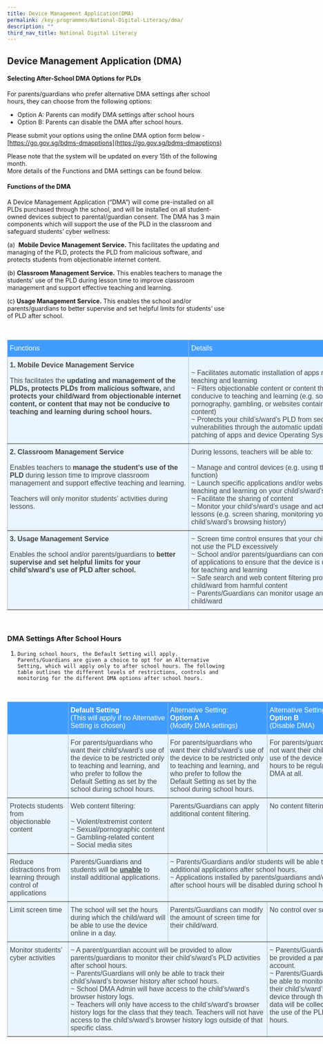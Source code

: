 ```yaml
---
title: Device Management Application(DMA)
permalink: /key-programmes/National-Digital-Literacy/dma/
description: ""
third_nav_title: National Digital Literacy
---
```

## Device Management Application (DMA)

#### Selecting After-School DMA Options for PLDs

For parents/guardians who prefer alternative DMA settings after school hours, they can choose from the following options:                

* Option A: Parents can modify DMA settings after school hours
* Option B: Parents can disable the DMA after school hours.

Please submit your options using the online DMA option form below - 
[https://go.gov.sg/bdms-dmaoptions](https://go.gov.sg/bdms-dmaoptions)  
  
Please note that the system will be updated on every 15th of the following month.   <br>
More details of the Functions and DMA settings can be found below.  

#### Functions of the DMA

A Device Management Application (“DMA”) will come pre-installed on all PLDs purchased through the school, and will be installed on all student-owned devices subject to parental/guardian consent. The DMA has 3 main components which will support the use of the PLD in the classroom and safeguard students’ cyber wellness:  


(a)  **Mobile Device Management Service.** This facilitates the updating and managing of the PLD, protects the PLD from malicious software, and protects students from objectionable internet content.  
  
(b) **Classroom Management Service.** This enables teachers to manage the students’ use of the PLD during lesson time to improve classroom management and support effective teaching and learning.  
  
(c) **Usage Management Service.** This enables the school and/or parents/guardians to better supervise and set helpful limits for students’ use of PLD after school.

<br>

<style type="text/css">
.tg  {border-collapse:collapse;border-color:#9ABAD9;border-spacing:0;}
.tg td{background-color:#EBF5FF;border-color:#9ABAD9;border-style:solid;border-width:0px;color:#444;
  font-family:Arial, sans-serif;font-size:14px;overflow:hidden;padding:10px 5px;word-break:normal;}
.tg th{background-color:#409cff;border-color:#9ABAD9;border-style:solid;border-width:0px;color:#fff;
  font-family:Arial, sans-serif;font-size:14px;font-weight:normal;overflow:hidden;padding:10px 5px;word-break:normal;}
.tg .tg-cey4{border-color:inherit;font-size:16px;text-align:left;vertical-align:top}
</style>
<table class="tg" style="undefined;table-layout: fixed; width: 842px">
<colgroup>
<col style="width: 421px">
<col style="width: 421px">
</colgroup>
<thead>
  <tr>
    <th class="tg-cey4">Functions</th>
    <th class="tg-cey4">Details</th>
  </tr>
</thead>
<tbody>
  <tr>
    <td class="tg-cey4"><span style="font-weight:bold">1. Mobile Device Management Service</span><br><br>This facilitates the <span style="font-weight:bold">updating and management of the PLDs, protects PLDs from malicious software, </span>and<span style="font-weight:bold"> protects your child/ward from objectionable internet content, or content that may not be conducive to teaching and learning during school hours.</span></td>
    <td class="tg-cey4"><br>~ Facilitates automatic installation of apps required for teaching and learning<br>~ Filters objectionable content or content that may not be conducive to teaching and learning (e.g. social media, pornography, gambling, or websites containing extremist content)<br>~ Protects your child’s/ward’s PLD from security vulnerabilities through the automatic updating and patching of apps and device Operating System (OS)</td>
  </tr>
  <tr>
    <td class="tg-cey4"><span style="font-weight:bold">2. Classroom Management Service</span><br><br>Enables teachers to <span style="font-weight:bold">manage the student’s use of the PLD </span>during lesson time to improve classroom management and support effective teaching and learning.<br><br>Teachers will only monitor students’ activities during lessons.</td>
    <td class="tg-cey4">During lessons, teachers will be able to:<br><br>~ Manage and control devices (e.g. using the “Eyes Up” function)<br>~ Launch specific applications and/or websites for teaching and learning on your child’s/ward’s device<br>~ Facilitate the sharing of content<br>~ Monitor your child’s/ward’s usage and activities during lessons (e.g. screen sharing, monitoring your child’s/ward’s browsing history)</td>
  </tr>
  <tr>
    <td class="tg-cey4"><span style="font-weight:bold">3. Usage Management Service</span><br><br>Enables the school and/or parents/guardians to <span style="font-weight:bold">better supervise and set helpful limits for your child’s/ward’s use of PLD after school.</span></td>
    <td class="tg-cey4">~ Screen time control ensures that your child/ward does not use the PLD excessively<br>~ School and/or parents/guardians can control installation of applications to ensure that the device is used optimally for teaching and learning<br>~ Safe search and web content filtering protect your child/ward from harmful content<br>~ Parents/Guardians can monitor usage and activities by child/ward</td>
  </tr>
</tbody>
</table>

<br>

### DMA Settings After School Hours

1.     During school hours, the Default Setting will apply. Parents/Guardians are given a choice to opt for an Alternative Setting, which will apply only to after school hours. The following table outlines the different levels of restrictions, controls and monitoring for the different DMA options after school hours.

<br>
<style type="text/css">
.tg  {border-collapse:collapse;border-color:#9ABAD9;border-spacing:0;}
.tg td{background-color:#EBF5FF;border-color:#9ABAD9;border-style:solid;border-width:1px;color:#444;
  font-family:Arial, sans-serif;font-size:14px;overflow:hidden;padding:10px 5px;word-break:normal;}
.tg th{background-color:#409cff;border-color:#9ABAD9;border-style:solid;border-width:1px;color:#fff;
  font-family:Arial, sans-serif;font-size:14px;font-weight:normal;overflow:hidden;padding:10px 5px;word-break:normal;}
.tg .tg-186s{border-color:inherit;font-size:medium;text-align:left;vertical-align:top}
</style>
<table class="tg" style="undefined;table-layout: fixed; width: 834px">
<colgroup>
<col style="width: 141px">
<col style="width: 231px">
<col style="width: 231px">
<col style="width: 231px">
</colgroup>
<thead>
  <tr>
    <th class="tg-186s"></th>
		<th class="tg-186s"><b>Default Setting</b><br>(This will apply if no Alternative Setting is chosen)<br></th>
		<th class="tg-186s">Alternative Setting:<br><b>Option A</b><br>(Modify DMA settings)</th>
		<th class="tg-186s">Alternative Setting:<br><b>Option B</b><br>(Disable DMA)</th>
  </tr>
</thead>
<tbody>
  <tr>
    <td class="tg-186s"></td>
    <td class="tg-186s">For parents/guardians who want their child’s/ward’s use of the device to be restricted only to teaching and learning, and who prefer to follow the Default Setting as set by the school during school hours.</td>
    <td class="tg-186s"><span style="font-weight:400;font-style:normal">For parents/guardians who want their child’s/ward’s use of the device to be restricted only to teaching and learning, and who prefer to follow the Default Setting as set by the school during school hours.</span></td>
    <td class="tg-186s">For parents/guardians who do not want their child’s/ward’s use of the device after school hours to be regulated by the DMA at all.</td>
  </tr>
  <tr>
    <td class="tg-186s">Protects students from objectionable content</td>
    <td class="tg-186s">Web content filtering:<br><br>~ Violent/extremist content<br>~ Sexual/pornographic content<br>~ Gambling-related content<br>~ Social media sites</td>
    <td class="tg-186s">Parents/Guardians can apply additional content filtering.</td>
    <td class="tg-186s">No content filtering at all.</td>
  </tr>
  <tr>
    <td class="tg-186s">Reduce distractions from learning through control of applications</td>
    <td class="tg-186s">Parents/Guardians and students will be <b><u>unable</u></b> to install additional applications.</td>
    <td class="tg-186s" colspan="2">~ Parents/Guardians and/or students will be able to install additional applications after school hours.<br><span style="font-weight:400;font-style:normal">~ Applications installed by parents/guardians and/or students after school hours will be disabled during school hours.</span><br></td>
  </tr>
  <tr>
    <td class="tg-186s">Limit screen time</td>
    <td class="tg-186s">The school will set the hours during which the child/ward will be able to use the device online in a day.</td>
    <td class="tg-186s">Parents/Guardians can modify the amount of screen time for their child/ward.</td>
    <td class="tg-186s">No control over screen time.</td>
  </tr>
  <tr>
    <td class="tg-186s">Monitor students’ cyber activities</td>
    <td class="tg-186s" colspan="2">~ A parent/guardian account will be provided to allow parents/guardians to monitor their child’s/ward’s PLD activities after school hours.<br>~ Parents/Guardians will only be able to track their child’s/ward’s browser history after school hours.<br>~ School DMA Admin will have access to the child’s/ward’s browser history logs.<br>~ Teachers will only have access to the child’s/ward’s browser history logs for the class that they teach. Teachers will not have access to the child’s/ward’s browser history logs outside of that specific class.</td>
    <td class="tg-186s">~ Parents/Guardians will not be provided a parent/guardian account.<br>~ Parents/Guardians will <b><u>not</u></b> be able to monitor or control their child’s/ward’s use of the device through the DMA. No data will be collected during the use of the PLD after school hours.</td>
  </tr>
</tbody>
</table>
<br>